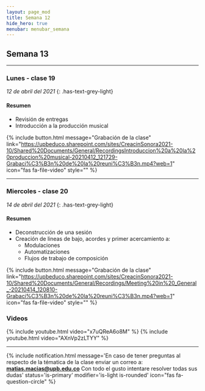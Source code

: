 ```yaml
---
layout: page_mod
title: Semana 12
hide_hero: true
menubar: menubar_semana
---
```


## Semana 13

---

### Lunes - clase 19

<!-- ignore-prettier-start -->

_12 de abril del 2021_
{: .has-text-grey-light}

<!-- ignore-prettier-end -->

#### Resumen

- Revisión de entregas
- Introducción a la producción musical

{% include button.html
message="Grabación de la clase"
link="https://upbeduco.sharepoint.com/sites/CreacinSonora2021-10/Shared%20Documents/General/RecordingsIntroduccion%20a%20la%20produccion%20musical-20210412_121729-Grabaci%C3%B3n%20de%20la%20reuni%C3%B3n.mp4?web=1"
icon="fas fa-file-video"
style=""
%}

---

### Miercoles - clase 20

<!-- ignore-prettier-start -->

_14 de abril del 2021_
{: .has-text-grey-light}

<!-- ignore-prettier-end -->

#### Resumen

- Deconstrucción de una sesión
- Creación de lineas de bajo, acordes y primer acercamiento a:
  - Modulaciones
  - Automatizaciones
  - Flujos de trabajo de composición

{% include button.html
message="Grabación de la clase"
link="https://upbeduco.sharepoint.com/sites/CreacinSonora2021-10/Shared%20Documents/General/Recordings/Meeting%20in%20_General_-20210414_120810-Grabaci%C3%B3n%20de%20la%20reuni%C3%B3n.mp4?web=1"
icon="fas fa-file-video"
style=""
%}

### Videos

{% include youtube.html video="x7uQReA6o8M" %}
{% include youtube.html video="AXnVp2zLTYY" %}

---

{% include notification.html
message='En caso de tener preguntas al respecto de la tématica de la clase enviar un correo a: **matias.macias@upb.edu.co**
Con todo el gusto intentare resolver todas sus dudas'
status='is-primary'
modifier='is-light is-rounded'
icon="fas fa-question-circle"
%}
